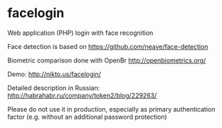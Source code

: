 facelogin
=========

Web application (PHP) login with face recognition

Face detection is based on https://github.com/neave/face-detection 

Biometric comparison done with OpenBr http://openbiometrics.org/

Demo: http://nikto.us/facelogin/


Detailed description in Russian: http://habrahabr.ru/company/token2/blog/229263/


Please do not use it in production, especially as primary authentication factor (e.g. without an additional password protection)
